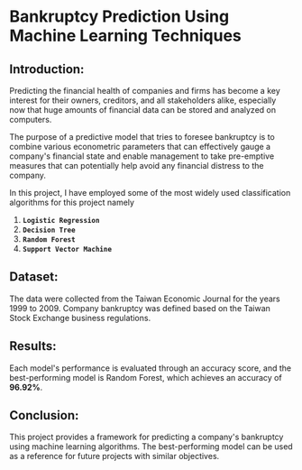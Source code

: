 # Bankruptcy Prediction Using Machine Learning Techniques

## Introduction:
Predicting the financial health of companies and firms has become a key interest for their owners, creditors, and all stakeholders alike, especially now that huge amounts of financial data can be stored and analyzed on computers.

The purpose of a predictive model that tries to foresee bankruptcy is to combine various econometric parameters that can effectively gauge a company's financial state and enable management to take pre-emptive measures that can potentially help avoid any financial distress to the company.

In this project, I have employed some of the most widely used classification algorithms for this project namely

1. **`Logistic Regression`**
2. **`Decision Tree`**
3. **`Random Forest`**
4. **`Support Vector Machine`**

## Dataset:
The data were collected from the Taiwan Economic Journal for the years 1999 to 2009. Company bankruptcy was defined based on the Taiwan Stock Exchange business regulations.

## Results:
Each model's performance is evaluated through an accuracy score, and the best-performing model is Random Forest, which achieves an accuracy of **96.92%**.

## Conclusion:
This project provides a framework for predicting a company's bankruptcy using machine learning algorithms. The best-performing model can be used as a reference for future projects with similar objectives.
